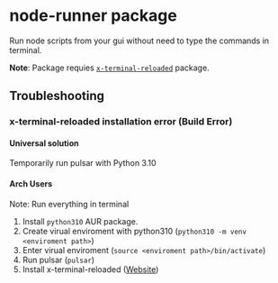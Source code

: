 # node-runner package

Run node scripts from your gui without need to type the commands in terminal.

**Note**: Package requies [`x-terminal-reloaded`](https://web.pulsar-edit.dev/packages/x-terminal-reloaded) package.


## Troubleshooting

### x-terminal-reloaded installation error (Build Error)

#### Universal solution

Temporarily run pulsar with Python 3.10

#### Arch Users
Note: Run everything in terminal
1. Install `python310` AUR package.
2. Create virual enviroment with python310 (`python310 -m venv <enviroment path>`)
3. Enter virual enviroment (`source <enviroment path>/bin/activate`)
4. Run pulsar (`pulsar`)
5. Install x-terminal-reloaded
([Website](https://web.pulsar-edit.dev/packages/x-terminal-reloaded))

<!-- For future Not visible in readme -->
<!-- ![A screenshot of your package](https://f.cloud.github.com/assets/69169/2290250/c35d867a-a017-11e3-86be-cd7c5bf3ff9b.gif) -->
